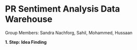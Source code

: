 # PR Sentiment Analysis Data Warehouse

Group Members: Sandra Nachforg, Sahil, Mohammed, Hussaan

**1. Step: Idea Finding**
